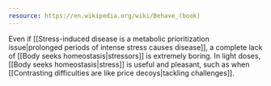 ```yaml
---
resource: https://en.wikipedia.org/wiki/Behave_(book)
---
```


Even if [[Stress-induced disease is a metabolic prioritization issue|prolonged periods of intense stress causes disease]], a complete lack of [[Body seeks homeostasis|stressors]] is extremely boring. In light doses, [[Body seeks homeostasis|stress]] is useful and pleasant, such as when [[Contrasting difficulties are like price decoys|tackling challenges]].